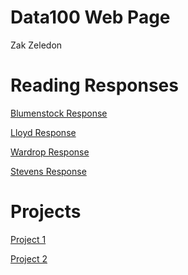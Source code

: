 # Data100 Web Page

Zak Zeledon

# Reading Responses
[Blumenstock Response](https://szzeledon.github.io/Data100-Workshop/Blumenstock)

[Lloyd Response](https://szzeledon.github.io/Data100-Workshop/T.%20Lloyd%20Response)

[Wardrop Response](https://szzeledon.github.io/Data100-Workshop/Wardrop%20Response)

[Stevens Response](https://szzeledon/github.io/Data100-Workshop/Stevens%20Response)

# Projects 
[Project 1](https://szzeledon.github.io/Data100-Workshop/Project1_Azerbaijan) 

[Project 2](https://szzeledon.github.io/Data100-Workshop/Project%202%20(Part%201))
